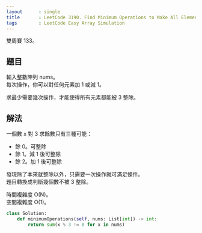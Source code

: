 ```yaml
---
layout      : single
title       : LeetCode 3190. Find Minimum Operations to Make All Elements Divisible by Three
tags        : LeetCode Easy Array Simulation
---
```

雙周賽 133。

## 題目

輸入整數陣列 nums。  
每次操作，你可以對任何元素加 1 或減 1。  

求最少需要幾次操作，才能使得所有元素都能被 3 整除。  

## 解法

一個數 x 對 3 求餘數只有三種可能：  

- 餘 0。可整除  
- 餘 1。減 1 後可整除  
- 餘 2。加 1 後可整除  

發現除了本來就整除以外，只需要一次操作就可滿足條件。  
題目轉換成判斷幾個數不被 3 整除。  

時間複雜度 O(N)。  
空間複雜度 O(1)。  

```python
class Solution:
    def minimumOperations(self, nums: List[int]) -> int:
        return sum(x % 3 != 0 for x in nums)
```
